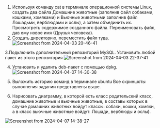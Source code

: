 1. Используя команду cat в терминале операционной системы Linux, создать
два файла Домашние животные (заполнив файл собаками, кошками,
хомяками) и Вьючные животными заполнив файл Лошадьми, верблюдами и
ослы), а затем объединить их. Просмотреть содержимое созданного файла.
Переименовать файл, дав ему новое имя (Друзья человека).
2. Создать директорию, переместить файл туда.
![Screenshot from 2024-04-03 20-46-41](https://github.com/kmss13/HomeWorkFinal/assets/94681910/80e1c094-3416-473f-a965-245aebb737fe)


3.Подключить дополнительный репозиторий MySQL. Установить любой пакет
из этого репозитория
![Screenshot from 2024-04-03 22-37-41](https://github.com/kmss13/HomeWorkFinal/assets/94681910/4d3594e2-a6df-4cb2-963b-f891aa353e36)

4. Установить и удалить deb-пакет с помощью dpkg.
   ![Screenshot from 2024-04-07 14-30-38](https://github.com/kmss13/HomeWorkFinal/assets/94681910/e60d1b57-bfae-4b62-b789-4c3589624b7f)

5. Выложить историю команд в терминале ubuntu
Все скриншоты выполнения задании представлены выше.

7. Нарисовать диаграмму, в которой есть класс родительский класс, домашние
животные и вьючные животные, в составы которых в случае домашних
животных войдут классы: собаки, кошки, хомяки, а в класс вьючные животные
войдут: Лошади, верблюды и ослы).


![Screenshot from 2024-04-07 14-38-27](https://github.com/kmss13/HomeWorkFinal/assets/94681910/f5cc744d-a181-4ce2-b6de-9cf94f68bb53)

